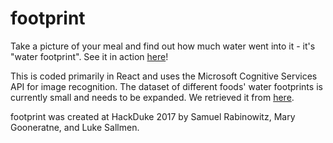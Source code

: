 # footprint

Take a picture of your meal and find out how much water went into it - it's "water footprint". See it in action [here](https://5happy1.github.io/footprint/)!

This is coded primarily in React and uses the Microsoft Cognitive Services API for image recognition. The dataset of different foods' water footprints is currently small and needs to be expanded. We retrieved it from [here](https://github.com/evgenyneu/water-footprint-web/blob/master/_data/data_en.tsv).

footprint was created at HackDuke 2017 by Samuel Rabinowitz, Mary Gooneratne, and Luke Sallmen.